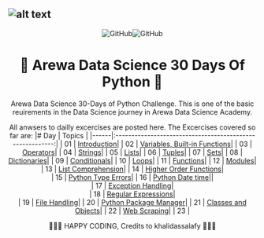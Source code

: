 
![alt text](https://raw.githubusercontent.com/arewadataScience/30-Days-of-Python/main/images/arewadsimage.png)
--------------------------------------------------------------------------------

<div align="center">


![GitHub](https://img.shields.io/github/license/hausaNLP/HausaNLP)![GitHub](https://img.shields.io/badge/license-CCBY-yellow) 



# 🐍  Arewa Data Science 30 Days Of Python  🐍
 
 Arewa Data Science 30-Days of Python Challenge. This is one of the basic reuirements in the Data Science journey in Arewa Data Science Academy. 
 
 All anwsers to dailly excercises are posted here. The Excercises covered so far are:
|# Day | Topics                                                    |
|------|:---------------------------------------------------------:|
| 01  |  [Introduction](./Day_001/Day_001.md)|
| 02  |  [Variables, Built-in Functions](./Day_002/Day_002.md)|
| 03  |  [Operators](./Day_003/Day_003.md)|
| 04  |  [Strings](./Day_004/Day_004.md)|
| 05  |  [Lists](./Day_005/Day_005.md)|
| 06  |  [Tuples](./Day_006/Day_006.md)|
| 07  |  [Sets](./Day_007/Day_007.md)|
| 08  |  [Dictionaries](./Day_008/Day_008.md)|
| 09  |  [Conditionals](./Day_009/Day_009.md)|
| 10  |  [Loops](./Day_010/Day_010.md)|
| 11  |  [Functions](./Day_011/Day_011.md)|
| 12  |  [Modules](./Day_012/Day_012.md)|
| 13  |  [List Comprehension](./Day_013/Day_013.md)|
| 14  |  [Higher Order Functions](./Day_014/Day_014.md)|  
| 15  |  [Python Type Errors](./Day_015/Day_015.md)|
| 16 |  [Python Date time](./Day_016/Day_016.md)||     
| 17 |  [Exception Handling](./Day_017/Day_017.md)|   
| 18 |  [Regular Expressions](./Day_018/Day_018.md)|    
| 19 |  [File Handling](./Day_019/Day_019.md)|
| 20 |  [Python Package Manager](./Day_020/Day_020.md)|
| 21 |  [Classes and Objects](./Day_021/Day_021.md)|
| 22 |  [Web Scraping](./Day_022/Day_022.md)|
| 23 |  

🧡🧡🧡 HAPPY CODING, Credits to khalidassalafy
 🧡🧡🧡

</div>


 
 
